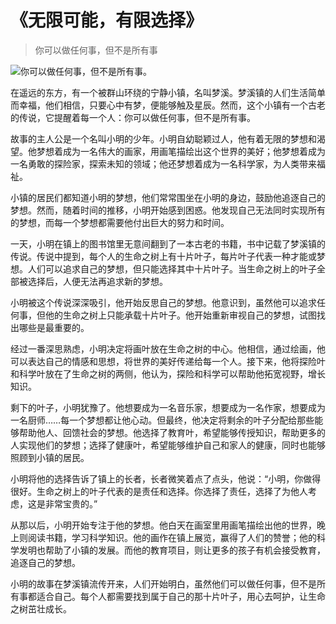 # 《无限可能，有限选择》
> 你可以做任何事，但不是所有事


![你可以做任何事，但不是所有事。](/images/c230e6d62a6b47acb04cd29701f67695.jpg)

在遥远的东方，有一个被群山环绕的宁静小镇，名叫梦溪。梦溪镇的人们生活简单而幸福，他们相信，只要心中有梦，便能够触及星辰。然而，这个小镇有一个古老的传说，它提醒着每一个人：你可以做任何事，但不是所有事。

故事的主人公是一个名叫小明的少年。小明自幼聪颖过人，他有着无限的梦想和渴望。他梦想着成为一名伟大的画家，用画笔描绘出这个世界的美好；他梦想着成为一名勇敢的探险家，探索未知的领域；他还梦想着成为一名科学家，为人类带来福祉。

小镇的居民们都知道小明的梦想，他们常常围坐在小明的身边，鼓励他追逐自己的梦想。然而，随着时间的推移，小明开始感到困惑。他发现自己无法同时实现所有的梦想，而每一个梦想都需要他付出巨大的努力和时间。

一天，小明在镇上的图书馆里无意间翻到了一本古老的书籍，书中记载了梦溪镇的传说。传说中提到，每个人的生命之树上有十片叶子，每片叶子代表一种才能或梦想。人们可以追求自己的梦想，但只能选择其中十片叶子。当生命之树上的叶子全部被选择后，人便无法再追求新的梦想。

小明被这个传说深深吸引，他开始反思自己的梦想。他意识到，虽然他可以追求任何事，但他的生命之树上只能承载十片叶子。他开始重新审视自己的梦想，试图找出哪些是最重要的。

经过一番深思熟虑，小明决定将画叶放在生命之树的中心。他相信，通过绘画，他可以表达自己的情感和思想，将世界的美好传递给每一个人。接下来，他将探险叶和科学叶放在了生命之树的两侧，他认为，探险和科学可以帮助他拓宽视野，增长知识。

剩下的叶子，小明犹豫了。他想要成为一名音乐家，想要成为一名作家，想要成为一名厨师……每一个梦想都让他心动。但最终，他决定将剩余的叶子分配给那些能够帮助他人、回馈社会的梦想。他选择了教育叶，希望能够传授知识，帮助更多的人实现他们的梦想；选择了健康叶，希望能够维护自己和家人的健康，同时也能够照顾到小镇的居民。

小明将他的选择告诉了镇上的长者，长者微笑着点了点头，他说：“小明，你做得很好。生命之树上的叶子代表的是责任和选择。你选择了责任，选择了为他人考虑，这是非常宝贵的。”

从那以后，小明开始专注于他的梦想。他白天在画室里用画笔描绘出他的世界，晚上则阅读书籍，学习科学知识。他的画作在镇上展览，赢得了人们的赞誉；他的科学发明也帮助了小镇的发展。而他的教育项目，则让更多的孩子有机会接受教育，追逐自己的梦想。

小明的故事在梦溪镇流传开来，人们开始明白，虽然他们可以做任何事，但不是所有事都适合自己。每个人都需要找到属于自己的那十片叶子，用心去呵护，让生命之树茁壮成长。
